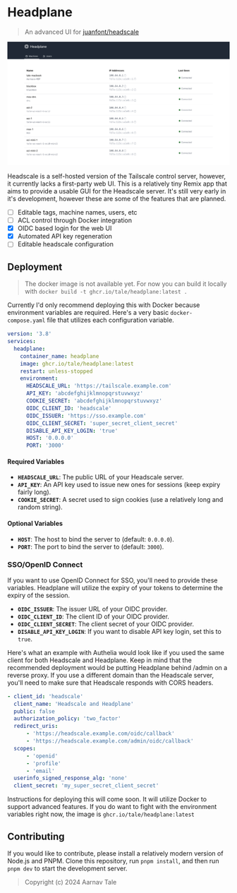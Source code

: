 # Headplane
> An advanced UI for [juanfont/headscale](https://github.com/juanfont/headscale)

![Preview](./assets/main-preview.png)

Headscale is a self-hosted version of the Tailscale control server, however, it currently lacks a first-party web UI.
This is a relatively tiny Remix app that aims to provide a usable GUI for the Headscale server.
It's still very early in it's development, however these are some of the features that are planned.

- [ ] Editable tags, machine names, users, etc
- [ ] ACL control through Docker integration
- [x] OIDC based login for the web UI
- [x] Automated API key regeneration
- [ ] Editable headscale configuration

## Deployment
> The docker image is not available yet. For now you can build it locally with `docker build -t ghcr.io/tale/headplane:latest .`

Currently I'd only recommend deploying this with Docker because environment variables are required.
Here's a very basic `docker-compose.yaml` file that utilizes each configuration variable.

```yaml
version: '3.8'
services:
  headplane:
    container_name: headplane
    image: ghcr.io/tale/headplane:latest
    restart: unless-stopped
    environment:
      HEADSCALE_URL: 'https://tailscale.example.com'
      API_KEY: 'abcdefghijklmnopqrstuvwxyz'
      COOKIE_SECRET: 'abcdefghijklmnopqrstuvwxyz'
      OIDC_CLIENT_ID: 'headscale'
      OIDC_ISSUER: 'https://sso.example.com'
      OIDC_CLIENT_SECRET: 'super_secret_client_secret'
      DISABLE_API_KEY_LOGIN: 'true'
      HOST: '0.0.0.0'
      PORT: '3000'
```

#### Required Variables

- **`HEADSCALE_URL`**: The public URL of your Headscale server.
- **`API_KEY`**: An API key used to issue new ones for sessions (keep expiry fairly long).
- **`COOKIE_SECRET`**: A secret used to sign cookies (use a relatively long and random string).

#### Optional Variables

- **`HOST`**: The host to bind the server to (default: `0.0.0.0`).
- **`PORT`**: The port to bind the server to (default: `3000`).

### SSO/OpenID Connect
If you want to use OpenID Connect for SSO, you'll need to provide these variables.
Headplane will utilize the expiry of your tokens to determine the expiry of the session.

- **`OIDC_ISSUER`**: The issuer URL of your OIDC provider.
- **`OIDC_CLIENT_ID`**: The client ID of your OIDC provider.
- **`OIDC_CLIENT_SECRET`**: The client secret of your OIDC provider.
- **`DISABLE_API_KEY_LOGIN`**: If you want to disable API key login, set this to `true`.

Here's what an example with Authelia would look like if you used the same client for both Headscale and Headplane.
Keep in mind that the recommended deployment would be putting Headplane behind /admin on a reverse proxy.
If you use a different domain than the Headscale server, you'll need to make sure that Headscale responds with CORS headers.

```yaml
- client_id: 'headscale'
  client_name: 'Headscale and Headplane'
  public: false
  authorization_policy: 'two_factor'
  redirect_uris:
      - 'https://headscale.example.com/oidc/callback'
      - 'https://headscale.example.com/admin/oidc/callback'
  scopes:
      - 'openid'
      - 'profile'
      - 'email'
  userinfo_signed_response_alg: 'none'
  client_secret: 'my_super_secret_client_secret'
```

Instructions for deploying this will come soon. It will utilize Docker to support advanced features.
If you do want to fight with the environment variables right now, the image is `ghcr.io/tale/headplane:latest`

## Contributing
If you would like to contribute, please install a relatively modern version of Node.js and PNPM.
Clone this repository, run `pnpm install`, and then run `pnpm dev` to start the development server.

> Copyright (c) 2024 Aarnav Tale
